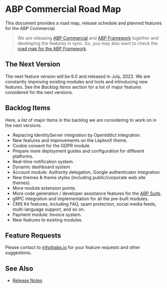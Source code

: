 # ABP Commercial Road Map

This document provides a road map, release schedule and planned features for the ABP Commercial.

> We are releasing [ABP Commercial](https://commercial.abp.io/) and [ABP Framework](https://abp.io/) together and developing the features in sync. So, you may also want to check the [road map for the ABP Framework](https://docs.abp.io/en/abp/latest/Road-Map).

## The Next Version

The next feature version will be 6.0 and released in July, 2022. We are constantly improving existing modules and tools and introducing new features. See the *Backlog Items* section for a list of major features considered for the next versions.

## Backlog Items

Here, a list of major items in the backlog we are considering to work on in the next versions.

* Replacing IdentityServer integration by OpenIddict integration.
* New features and improvements on the LeptonX theme.
* Cookie consent for the GDPR module.
* Prepare more deployment guides and configuration for different platforms.
* Real-time notification system.
* Dynamic dashboard system.
* Account module: Authority delegation, Google authenticator integration.
* New themes & theme styles (including public/corporate web site themes).
* More module extension points.
* More code generation / developer assistance features for the [ABP Suite](https://commercial.abp.io/tools/suite).
* gRPC integration and implementation for all the pre-built modules.
* CMS Kit features, including FAQ, spam protection, social media feeds, multi-language support, and so on.
* Payment module: Invoice system.
* New features to existing modules.

## Feature Requests

Please contact to info@abp.io for your feature requests and other suggestions.

## See Also

* [Release Notes](release-notes.md)
